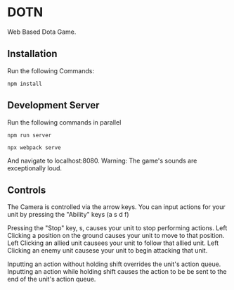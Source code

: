 # DOTN
Web Based Dota Game.

## Installation

Run the following Commands:

```
npm install
```

## Development Server

Run the following commands in parallel

```
npm run server
```

```
npx webpack serve
```
And navigate to localhost:8080. Warning: The game's sounds are exceptionally loud.

## Controls
The Camera is controlled via the arrow keys.
You can input actions for your unit by pressing the "Ability" keys (a s d f) 

Pressing the "Stop" key, s, causes your unit to stop performing actions.
Left Clicking a position on the ground causes your unit to move to that position.
Left Clicking an allied unit causees your unit to follow that allied unit.
Left Clicking an enemy unit causese your unit to begin attacking that unit.

Inputting an action without holding shift overrides the unit's action queue.
Inputting an action while holding shift causes the action to be be sent to the end of the unit's action queue.
